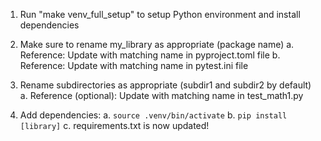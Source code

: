 1. Run "make venv_full_setup" to setup Python environment and install dependencies

2. Make sure to rename my_library as appropriate (package name)
   a. Reference: Update with matching name in pyproject.toml file
   b. Reference: Update with matching name in pytest.ini file

3. Rename subdirectories as appropriate (subdir1 and subdir2 by default)
   a. Reference (optional): Update with matching name in test_math1.py

4. Add dependencies:
   a. `source .venv/bin/activate`
   b. `pip install [library]`
   c. requirements.txt is now updated!
